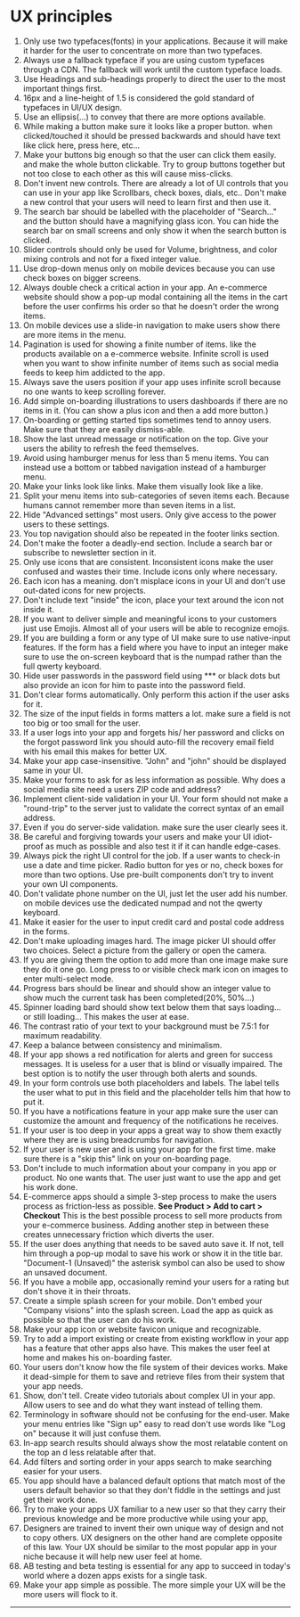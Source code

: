 # UX principles
1. Only use two typefaces(fonts) in your applications. Because it will make it harder for the user to concentrate on more than two typefaces.
2. Always use a fallback typeface if you are using custom typefaces through a CDN. The fallback will work until the custom typeface loads.
3. Use Headings and sub-headings properly to direct the user to the most important things first.
4. 16px and a line-height of 1.5 is considered the gold standard of typefaces in UI/UX design.
5. Use an ellipsis(...) to convey that there are more options available.
6. While making a button make sure it looks like a proper button. when clicked/touched it should be pressed backwards and should have text like click here, press here, etc...
7. Make your buttons big enough so that the user can click them easily. and make the whole button clickable. Try to group buttons together but not too close to each other as this will cause miss-clicks. 
8. Don't invent new controls. There are already a lot of UI controls that you can use in your app like Scrollbars, check boxes, dials, etc.. Don't make a new control that your users will need to learn first and then use it.
9. The search bar should be labelled with the placeholder of "Search..." and the button should have a magnifying glass icon. You can hide the search bar on small screens and only show it when the search button is clicked.
10. Slider controls should only be used for Volume, brightness, and color mixing controls and not for a fixed integer value.
11. Use drop-down menus only on mobile devices because you can use check boxes on bigger screens.
12. Always double check a critical action in your app. An e-commerce website should show a pop-up modal containing all the items in the cart before the user confirms his order so that he doesn't order the wrong items.
13. On mobile devices use a slide-in navigation to make users show there are more items in the menu.
14. Pagination is used for showing a finite number of items. like the products available on a e-commerce website. Infinite scroll is used when you want to show infinite number of items such as social media feeds to keep him addicted to the app.
15. Always save the users position if your app uses infinite scroll because no one wants to keep scrolling forever.
16. Add simple on-boarding illustrations to users dashboards if there are no items in it. (You can show a plus icon and then a add more button.)
17. On-boarding or getting started tips sometimes tend to annoy users. Make sure that they are easily dismiss-able.
18. Show the last unread message or notification on the top. Give your users the ability to refresh the feed themselves.
19. Avoid using hamburger menus for less than 5 menu items. You can instead use a bottom or tabbed navigation instead of a hamburger menu.
20. Make your links look like links. Make them visually look like a like.
21. Split your menu items into sub-categories of seven items each. 
    Because humans cannot remember more than seven items in a list.
22. Hide "Advanced settings" most users. Only give access to the power users to these settings.
23. You top navigation should also be repeated in the footer links section.
24. Don't make the footer a deadly-end section. Include a search bar or subscribe to  newsletter section in it.
25. Only use icons that are consistent. Inconsistent icons make the user confused and wastes their time. Include icons only where necessary.
26. Each icon has a meaning. don't misplace icons in your UI and don't use out-dated icons for new projects.
27. Don't include text "inside" the icon, place your text around the icon not inside it.
28. If you want to deliver simple and meaningful icons to your customers just use Emojis. Almost all of your users will be able to recognize emojis.
29. If you are building a form or any type of UI make sure to use native-input features. If the form has a field where you have to input an integer make sure to use the on-screen keyboard that is the numpad rather than the full qwerty keyboard.
30.  Hide user passwords in the password field using *** or black dots but also provide an icon for him to paste into the password field.
31. Don't clear forms automatically. Only perform this action if the user asks for it.
32. The size of the input fields in forms matters a lot. make sure a field is not too big or too small for the user.
33. If a user logs into your app and forgets his/ her password and clicks on the forgot password link you should auto-fill the recovery email field with his email this makes for better UX.
34. Make your app case-insensitive. "John" and "john" should be displayed same in your UI.
35.  Make your forms to ask for as less information as possible. Why does a social media site need a users ZIP code and address?
36. Implement client-side validation in your UI. Your form should not make a "round-trip" to the server just to validate the correct syntax of an email address.
37. Even if you do server-side validation. make sure the user clearly sees it.
38. Be careful and forgiving towards your users and make your UI idiot-proof as much as possible and also test it if it can handle edge-cases.
39. Always pick the right UI control for the job. If a user wants to check-in use a date and time picker. Radio button for yes or no, check boxes for more than two options. Use pre-built components don't try to invent your own UI components.
40. Don't validate phone number on the UI, just let the user add his number. on mobile devices use the dedicated numpad and not the qwerty keyboard.
41. Make it easier for the user to input credit card and postal code address in the forms.
42. Don't make uploading images hard. The image picker UI should offer two choices. Select a picture from the gallery or open the camera.
43. If you are giving them the option to add more than one image make sure they do it one go. Long press to or visible check mark icon on images to enter multi-select mode.
44. Progress bars should be linear and should show an integer value to show much the current task has been completed(20%, 50%...)
45. Spinner loading bard should show text below them that says loading... or still loading... This makes the user at ease.
46. The contrast ratio of your text to your background must be 7.5:1 for maximum readability.
47. Keep a balance between consistency and minimalism.
48. If your app shows a red notification for alerts and green for success messages. It is useless for a user that is blind or visually impaired. The best option is to notify the user through both alerts and sounds.
49. In your form controls use both placeholders and labels. The label tells the user what to put in this field and the placeholder tells him that how to put it.
50. If you have a notifications feature in your app make sure the user can customize the amount and frequency of the notifications he receives.
51. If your user is too deep in your apps a great way to show them exactly where they are is using breadcrumbs for navigation.
52. If your user is new user and is using your app for the first time. make sure there is a "skip this" link on your on-boarding page.
53. Don't include to much information about your company in you app or product. No one wants that. The user just want to use the app and get his work done.
54. E-commerce apps should a simple 3-step process to make the users process as friction-less as possible.  **See Product > Add to cart > Checkout** This is the best possible process to sell more products from your e-commerce business. Adding another step in between these creates unnecessary friction which diverts the user.
55. If the user does anything that needs to be saved auto save it. If not, tell him through a pop-up modal to save his work or show it in the title bar. "Document-1 (Unsaved)" the asterisk symbol can also be used to show an unsaved document.
56.  If you have a mobile app, occasionally remind your users for a rating but don't shove it in their throats. 
57. Create a simple splash screen for your mobile. Don't embed your "Company visions" into the splash screen. Load the app as quick as possible so that the user can do his work.
58. Make your app icon or website favicon unique and recognizable.
59.  Try to add a import existing or create from existing workflow in your app has a feature that other apps also have. This makes the user feel at home and makes his on-boarding faster.
60.  Your users don't know how the file system of their devices works. Make it dead-simple for them to save and retrieve files from their system that your app needs.
61. Show, don't tell. Create video tutorials about complex UI in your app. Allow users to see and do what they want instead of telling them.
62. Terminology in software should not be confusing for the end-user. Make your menu entries like "Sign up" easy to read don't use words like "Log on" because it will just confuse them.
63. In-app search results should always show the most relatable content on the top an d less relatable after that.
64. Add filters and sorting order in your apps search to make searching easier for your users.
65. You app should have a balanced default options that match most of the users default behavior so that they don't fiddle in the settings and just get their work done.
66. Try to make your apps UX familiar to a new user so that they carry their previous knowledge and be more productive while using your app,
67. Designers are trained to invent their own unique way of design and not to copy others. UX designers on the other hand are complete opposite of this law. Your UX should be similar to the most popular app in your niche because it will help new user feel at home.
68. AB testing and beta testing is essential for any app to succeed in today's world where a dozen apps exists for a single task. 
69. Make your app simple as possible. The more simple your UX will be the more users will flock to it.

---